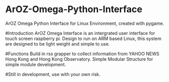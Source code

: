# ArOZ-Omega-Python-Interface
ArOZ Omega Python Interface for Linux Environment, created with pygame.

#Introduction
ArOZ Omega Interface is an intergrated user interface for touch screen raspberry pi.
Design to run on ARM based Linux, this system are designed to be light weight and simple to use.

#Functions
Build in rss grapper to collect information from YAHOO NEWS Hong Kong and Hong Kong Observatory.
Simple Modular Structure for simple module development.

#Still in development, use with your own risk.

